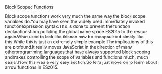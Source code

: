 Block Scoped Functions

Block scope functions work very much the same way the block scope variables do.You may have seen the widely used immediately invoked functionexpression syntax.This is done to prevent the function declarationsfrom polluting the global name space.ES2015 to the rescue again.What used to look like thiscan now be encapsulated simply like this.While this is just an extremely simple example.The implications of this are profound.It really moves JavaScript in the direction of many otherprogramming languages that have always supported block scoping andmakes controlling the scope of variables and functions much, much easier.Now this was a very easy section.So let's just move on to learn about arrow functions in ES2015.